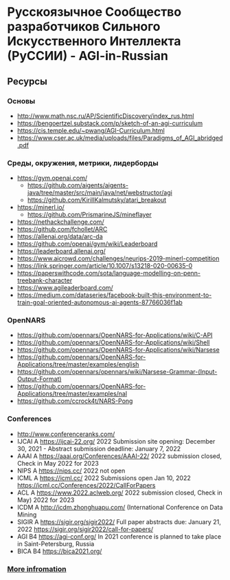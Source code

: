 # Русскоязычное Cообщество разработчиков Сильного Искусственного Интеллекта (РуССИИ) - AGI-in-Russian    

## Ресурсы

### Основы

- http://www.math.nsc.ru/AP/ScientificDiscovery/index_rus.html
- https://bengoertzel.substack.com/p/sketch-of-an-agi-curriculum
- https://cis.temple.edu/~pwang/AGI-Curriculum.html
- https://www.cser.ac.uk/media/uploads/files/Paradigms_of_AGI_abridged.pdf

### Среды, окружения, метрики, лидерборды

- https://gym.openai.com/
  - https://github.com/aigents/aigents-java/tree/master/src/main/java/net/webstructor/agi
  - https://github.com/KirillKalmutsky/atari_breakout
- https://minerl.io/
  - https://github.com/PrismarineJS/mineflayer
- https://nethackchallenge.com/
- https://github.com/fchollet/ARC
- https://allenai.org/data/arc-da
- https://github.com/openai/gym/wiki/Leaderboard
- https://leaderboard.allenai.org/
- https://www.aicrowd.com/challenges/neurips-2019-minerl-competition
- https://link.springer.com/article/10.1007/s13218-020-00635-0
- https://paperswithcode.com/sota/language-modelling-on-penn-treebank-character
- https://www.agileaderboard.com/
- https://medium.com/dataseries/facebook-built-this-environment-to-train-goal-oriented-autonomous-ai-agents-87766036f1ab

### OpenNARS

- https://github.com/opennars/OpenNARS-for-Applications/wiki/C-API
- https://github.com/opennars/OpenNARS-for-Applications/wiki/Shell
- https://github.com/opennars/OpenNARS-for-Applications/wiki/Narsese
- https://github.com/opennars/OpenNARS-for-Applications/tree/master/examples/english
- https://github.com/opennars/opennars/wiki/Narsese-Grammar-(Input-Output-Format)
- https://github.com/opennars/OpenNARS-for-Applications/tree/master/examples/nal
- https://github.com/ccrock4t/NARS-Pong

### Conferences

- http://www.conferenceranks.com/						
- IJCAI A	https://ijcai-22.org/			2022 Submission site opening: December 30, 2021 - Abstract submission deadline: January 7, 2022			
- AAAI A	https://aaai.org/Conferences/AAAI-22/			2022 submission closed, Check in May 2022 for 2023			
- NIPS A	https://nips.cc/			2022 not open			
- ICML A	https://icml.cc/			2022 Submissions open Jan 10, 2022 			https://icml.cc/Conferences/2022/CallForPapers
- ACL A	https://www.2022.aclweb.org/			2022 submission closed, Check in May) 2022 for 2023			
- ICDM A	http://icdm.zhonghuapu.com/ (International Conference on Data Mining						
- SIGIR A	https://sigir.org/sigir2022/			Full paper abstracts due: January 21, 2022			https://sigir.org/sigir2022/call-for-papers/
- AGI B4	https://agi-conf.org/		In 2021 conference is planned to take place in Saint-Petersburg, Russia				
- BICA B4	https://bica2021.org/						

### [More infromation](https://docs.google.com/spreadsheets/d/1Ilm3hu9aewpQc-Mjl8xChjkKXr21gnh0aQ74EnhygX4/edit#gid=1528578624)

